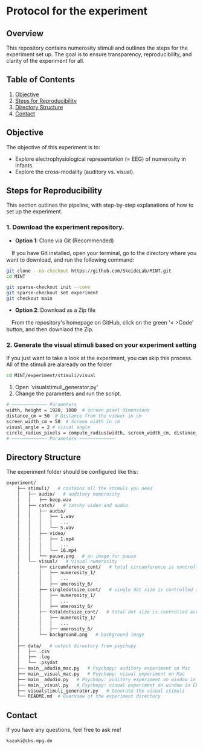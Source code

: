 # Protocol for the experiment

## Overview

This repository contains numerosity stimuli and outlines the steps for the experiment set up. The goal is to ensure transparency, reproducibility, and clarity of the experiment for all.

## Table of Contents

1. [Objective](#objective)
2. [Steps for Reproducibility](#steps-for-reproducibility)
3. [Directory Structure](#directory-structure)
4. [Contact](#contact)


## Objective

The objective of this experiment is to:
- Explore electrophysiological representation (= EEG) of numerosity in infants.
- Explore the cross-modality (auditory vs. visual).


## Steps for Reproducibility

This section outlines the pipeline, with step-by-step explanations of how to set up the experiment.

### 1. Download the experiment repository. 
- **Option 1**: Clone via Git (Recommended)

　If you have Git installed, open your terminal, go to the directory where you want to download, and run the following command:

  ```bash
  git clone --no-checkout https://github.com/SkeideLab/MINT.git
  cd MINT

  git sparse-checkout init --cone
  git sparse-checkout set experiment
  git checkout main
  ```

- **Option 2**: Download as a Zip file 

　From the repository's homepage on GitHub, click on the green '< >Code' button, and then downlaod the Zip.


### 2. Generate the visual stimuli based on your experiment setting

If you just want to take a look at the experiment, you can skip this process. All of the stimuli are alaready on the folder 
```bash
cd MINT/experiment/stimuli/visual
```

1. Open 'visualstimuli_generator.py'
2. Change the parameters and run the script.

```bash
# ~~~~~~~~~~~~~ Parameters
width, height = 1920, 1080  # screen pixel dimensions
distance_cm = 50  # Distance from the viewer in cm
screen_width_cm = 50  # Screen width in cm
visual_angle = 2 # visual angle
circle_radius_pixels = compute_radius(width, screen_width_cm, distance_cm, visual_angle) # compute the raidus of circle within the specified visual angle
# ~~~~~~~~~~~~~ Parameters ~~~~~~~~~~~~~
```


## Directory Structure
The experiment folder should be configured like this:
```bash
experiment/
    ├── stimuli/   # contains all the stimuli you need
    │   ├── audio/   # auditory numerosity
    │   │   ├── beep.wav
    │   ├── catch/   # catchy video and audio
    │   │   ├── audio/
    │   │   │   ├── 1.wav
    │   │   │   │   ...
    │   │   │   └── 5.wav
    │   │   ├── video/
    │   │   │   ├── 1.mp4
    │   │   │   │   ...
    │   │   │   └── 16.mp4        
    │   │   └── pause.png   # an image for pause
    │   └── visual/   # visual numerosity
    │       ├── circumference_cont/   # total circumference is controlled across numerosity
    │       │   ├── numerosity_1/
    │       │   │   ...
    │       │   ├── umerosity_6/
    │       ├── singledotsize_cont/   # single dot size is controlled across numerosity
    │       │   ├── numerosity_1/
    │       │   │   ...
    │       │   ├── umerosity_6/               
    │       ├── totaldotsize_cont/   # total dot size is controlled across numerosity
    │       │   ├── numerosity_1/
    │       │   │   ...
    │       │   ├── umerosity_6/ 
    │       └── background.png   # background image
    │
    ├── data/   # output directory from psychopy 
    │   ├── .csv   
    │   ├── .log  
    │   └── .psydat 
    ├── main__adudio_mac.py   # Psychopy: auditory experiment on Mac
    ├── main__visual_mac.py   # Psychopy: visual experiment on Mac
    ├── main__adudio.py   # Psychopy: auditory experiment on window in EEG lab
    ├── main__visual.py   # Psychopy: visual experiment on window in EEG lab
    ├── visualstimuli_generator.py   # Generate the visual stimuli
    └── README.md  # Overview of the experiment directory
```


## Contact
If you have any questions, feel free to ask me!
 ```bash
kazuki@cbs.mpg.de
 ```



